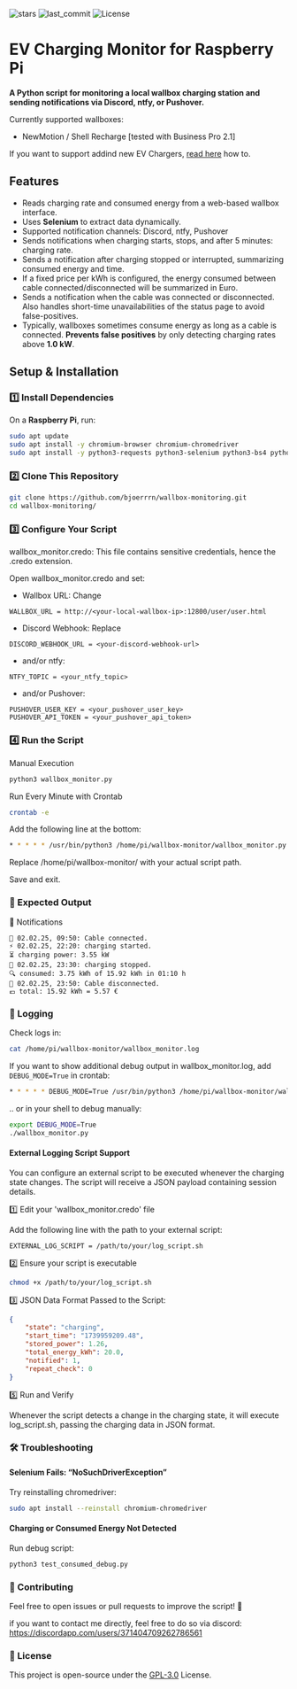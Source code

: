 ![stars](https://img.shields.io/github/stars/bjoerrrn/shellrecharge-wallbox-monitor) ![last_commit](https://img.shields.io/github/last-commit/bjoerrrn/shellrecharge-wallbox-monitor) ![License](https://img.shields.io/badge/License-GPL_3.0-blue.svg)

# EV Charging Monitor for Raspberry Pi

**A Python script for monitoring a local wallbox charging station and sending notifications via Discord, ntfy, or Pushover.**  

Currently supported wallboxes: 
* NewMotion / Shell Recharge [tested with Business Pro 2.1]

If you want to support addind new EV Chargers, [read here](https://github.com/bjoerrrn/EV-Charging-Monitor-for-Raspberry-Pi/blob/main/CONTRIBUTING.md#-adding-support-for-new-wallbox-models) how to. 

## Features
- Reads charging rate and consumed energy from a web-based wallbox interface.
- Uses **Selenium** to extract data dynamically.
- Supported notification channels: Discord, ntfy, Pushover
- Sends notifications when charging starts, stops, and after 5 minutes: charging rate.
- Sends a notification after charging stopped or interrupted, summarizing consumed energy and time.
- If a fixed price per kWh is configured, the energy consumed between cable connected/disconnected will be summarized in Euro.
- Sends a notification when the cable was connected or disconnected. Also handles short-time unavailabilities of the status page to avoid false-positives.
- Typically, wallboxes sometimes consume energy as long as a cable is connected. **Prevents false positives** by only detecting charging rates above **1.0 kW**.

## Setup & Installation  

### **1️⃣ Install Dependencies**
On a **Raspberry Pi**, run:  
```bash
sudo apt update
sudo apt install -y chromium-browser chromium-chromedriver
sudo apt install -y python3-requests python3-selenium python3-bs4 python3-urllib3
```

### **2️⃣ Clone This Repository**
```bash
git clone https://github.com/bjoerrrn/wallbox-monitoring.git
cd wallbox-monitoring/
```

### **3️⃣ Configure Your Script**

wallbox_monitor.credo: This file contains sensitive credentials, hence the .credo extension. 

Open wallbox_monitor.credo and set:
-	Wallbox URL: Change
```
WALLBOX_URL = http://<your-local-wallbox-ip>:12800/user/user.html
```

-	Discord Webhook: Replace
```
DISCORD_WEBHOOK_URL = <your-discord-webhook-url>
```

- and/or ntfy:
```
NTFY_TOPIC = <your_ntfy_topic>
```

- and/or Pushover:
```
PUSHOVER_USER_KEY = <your_pushover_user_key>
PUSHOVER_API_TOKEN = <your_pushover_api_token>
```

### **4️⃣ Run the Script**

Manual Execution
```bash
python3 wallbox_monitor.py
```

Run Every Minute with Crontab
```bash
crontab -e
```

Add the following line at the bottom:
```bash
* * * * * /usr/bin/python3 /home/pi/wallbox-monitor/wallbox_monitor.py
```
Replace /home/pi/wallbox-monitor/ with your actual script path.

Save and exit.

### **📡 Expected Output**

📢 Notifications

```
🔌 02.02.25, 09:50: Cable connected.
⚡ 02.02.25, 22:20: charging started.
⏳ charging power: 3.55 kW
🔋 02.02.25, 23:30: charging stopped.
🔍 consumed: 3.75 kWh of 15.92 kWh in 01:10 h
🔌 02.02.25, 23:50: Cable disconnected.
💶 total: 15.92 kWh = 5.57 €
```

### **📝 Logging**

Check logs in:
```bash
cat /home/pi/wallbox-monitor/wallbox_monitor.log
```

If you want to show additional debug output in wallbox_monitor.log, add `DEBUG_MODE=True` in crontab:
```bash
* * * * * DEBUG_MODE=True /usr/bin/python3 /home/pi/wallbox-monitor/wallbox_monitor.py
```

.. or in your shell to debug manually:
```bash
export DEBUG_MODE=True
./wallbox_monitor.py
```

#### **External Logging Script Support**

You can configure an external script to be executed whenever the charging state changes. The script will receive a JSON payload containing session details.

1️⃣ Edit your 'wallbox_monitor.credo' file

Add the following line with the path to your external script:
```
EXTERNAL_LOG_SCRIPT = /path/to/your/log_script.sh
```

2️⃣ Ensure your script is executable

```bash
chmod +x /path/to/your/log_script.sh
```

3️⃣ JSON Data Format Passed to the Script:

```json
{
    "state": "charging",
    "start_time": "1739959209.48",
    "stored_power": 1.26,
    "total_energy_kWh": 20.0,
    "notified": 1,
    "repeat_check": 0
}
```

5️⃣ Run and Verify

Whenever the script detects a change in the charging state, it will execute log_script.sh, passing the charging data in JSON format.


### **🛠 Troubleshooting**

#### Selenium Fails: “NoSuchDriverException”

Try reinstalling chromedriver:
```bash
sudo apt install --reinstall chromium-chromedriver
```

#### Charging or Consumed Energy Not Detected

Run debug script:
```bash
python3 test_consumed_debug.py
```


### **🤝 Contributing**

Feel free to open issues or pull requests to improve the script! 🚀

if you want to contact me directly, feel free to do so via discord: https://discordapp.com/users/371404709262786561

### **📜 License**

This project is open-source under the [GPL-3.0](https://www.gnu.org/licenses/gpl-3.0.en.html) License.

